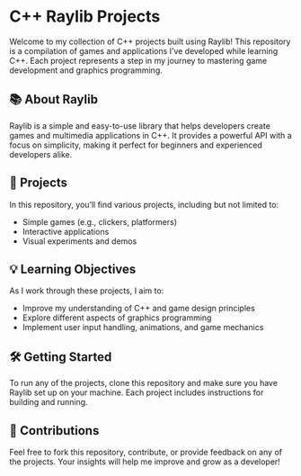 # C++ Raylib Projects

Welcome to my collection of C++ projects built using Raylib! This repository is a compilation of games and applications I’ve developed while learning C++. Each project represents a step in my journey to mastering game development and graphics programming.

## 📚 About Raylib
Raylib is a simple and easy-to-use library that helps developers create games and multimedia applications in C++. It provides a powerful API with a focus on simplicity, making it perfect for beginners and experienced developers alike.

## 🚀 Projects
In this repository, you’ll find various projects, including but not limited to:
- Simple games (e.g., clickers, platformers)
- Interactive applications
- Visual experiments and demos

## 💡 Learning Objectives
As I work through these projects, I aim to:
- Improve my understanding of C++ and game design principles
- Explore different aspects of graphics programming
- Implement user input handling, animations, and game mechanics

## 🛠️ Getting Started
To run any of the projects, clone this repository and make sure you have Raylib set up on your machine. Each project includes instructions for building and running.

## 📄 Contributions
Feel free to fork this repository, contribute, or provide feedback on any of the projects. Your insights will help me improve and grow as a developer!


